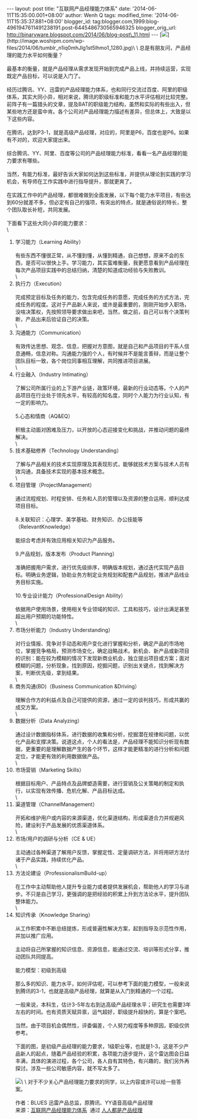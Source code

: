 --- layout: post title: "互联网产品经理能力体系" date:
'2014-06-11T15:35:00.001+08:00' author: Wenh Q tags: modified\_time:
'2014-06-11T15:35:37.881+08:00' blogger\_id:
tag:blogger.com,1999:blog-4961947611491238191.post-6445486730565946325
blogger\_orig\_url:
http://binaryware.blogspot.com/2014/06/blog-post\_11.html ---
[![](https://images-blogger-opensocial.googleusercontent.com/gadgets/proxy?url=http%3A%2F%2Fimage.woshipm.com%2Fwp-files%2F2014%2F06%2Ftumblr_n1iq0mhJlg1st5lhmo1_1280.jpg&container=blogger&gadget=a&rewriteMime=image%2F*)](http://image.woshipm.com/wp-files/2014/06/tumblr_n1iq0mhJlg1st5lhmo1_1280.jpg)\
\
总是有朋友问，产品经理的能力水平如何衡量？\
\
最基本的衡量，就是产品经理从需求发现开始到完成产品上线，并持续运营，实现既定产品目标，可以说是入门了。\
\
经历过腾讯、YY、迅雷的产品经理能力体系，也和同行交流过百度、阿里的职级体系，其实大同小异，相对来说，腾讯的职级标准和能力水平评估相对比较完整。前阵子有一篇猎头的文章，提及BAT的职级能力结构，虽然和实际的有些出入，但某些地方还是蛮中肯。各个公司对产品经理能力描述有差异，但总体上，大致是以下这些内容。\
\
在腾讯，达到P3-1，就是高级产品经理，对应的，阿里是P6，百度也是P6。如果有不对的，欢迎大家提出来。\
\
综合腾讯、YY、阿里、百度等公司的产品经理能力标准，看看一名产品经理的能力要求有哪些。\
\
当然，有能力标准，最好告诉大家如何达到这些标准，并提供从理论到实践的学习机会，有导师在工作实践中进行指导提升，那就更爽了。\
\
在实践工作中的产品经理，都很难做到全面发展，以下每个能力水平项目，有些达到60分就差不多，但必定有自己的强项，有突出的特点，就是通俗说的特长，整个团队取长补短，共同发展。\
\
下面看下这些大同小异的能力要求：\
\
1. 学习能力（Learning Ability）\
\
有些东西不懂很正常，从不懂到懂，从懂到精通，自己想想，原来不会的东西，是否可以很快上手。学习能力，其实蛮难衡量，我更愿意看到产品经理在每次产品项目实践中的总结归纳，清楚的知道成功经验与失败教训。\
\
2. 执行力（Execution）\
\
完成预定目标及任务的能力，包含完成任务的意愿，完成任务的方式方法，完成任务的程度。这对于产品新人来说，或许是最重要的，刚刚开始步入职场，没啥决策权，先按照领导要求做出来吧，当然，做之前，自己可以有个决策判断，产品出来后验证自己的决策。\
\
3. 沟通能力（Communication）\
\
有效传达思想、观念、信息，把握对方意图，就是自己和产品项目的干系人信息通畅，信息对称。沟通能力强的个人，有时候并不是能言善辩，而是让整个团队目标一致，各个岗位同事相互理解，共同推进项目进展。\
\
4. 行业融入（Industry Intimating）\
\
了解公司所属行业的上下游产业链，政策环境，最新的行业动态等。个人的产品项目在行业处于领先水平，有较高的知名度，同时个人能力为行业认知，有一定的影响力。\
\
5.心态和情商（AQ&EQ）\
\
积极主动面对困难及压力，以开放的心态迎接变化和挑战，并推动问题的最终解决。\
\
6. 技术基础修养（Technology Understanding）\
\
了解与产品相关的技术实现原理及其表现形式，能够就技术方案与技术人员有效沟通，具备技术实现的基本技术概念。\
\
7. 项目管理（ProjectManagement）\
\
通过流程规划、时程安排、任务和人员的管理以及资源的整合运用，顺利达成项目目标。\
\
8.关联知识：心理学、美学基础、财务知识、办公技能等（RelevantKnowledge）\
\
能综合考虑并有效应用相关知识为产品服务。\
\
9.产品规划，版本发布（Product Planning）\
\
准确把握用户需求，进行优先级排序，明确版本规划，通过迭代实现产品目标。明确业务逻辑，协助业务方制定业务规划和配套产品规划，推进产品线业务目标实施。\
\
10.专业设计能力（ProfessionalDesign Ability）\
\
依据用户使用场景，使用相关专业领域的知识、工具和技巧，设计出满足甚至超出用户预期的功能特性。\
\
11. 市场分析能力（Industry Understanding）\
\
对行业情报、竞争对手动态和用户变化进行掌握和分析，确定产品的市场地位，掌握竞争格局，预测市场变化，确定战略战术。新机会、新产品或新项目的识别：能在较为模糊的情况下发现新商业机会，独立提出项目或方案；面对模糊的问题，分析现象，找到原因，挖掘问题，识别出关键点，找到解决方案，判断优先级，拿到结果。\
\
12. 商务沟通(BD)（Business Communication &Driving）\
\
理解合作方的利益点及自己可提供的资源，通过一定的谈判技巧，形成共赢的成交方案。\
\
13. 数据分析（Data Analyzing）\
\
通过设计数据指标体系，进行数据的收集和分析，挖掘潜在规律和问题，以优化产品和支撑决策。说道这点，个人的看法是，产品经理不能知识分析现有数据，更重要的是理解数据产生的各个环节，这样才能更精准的进行分析和问题定位，才能更有效的利用数据做产品。\
\
14. 市场营销（Marketing Skills）\
\
根据目标用户、产品特点及品牌塑造需要，进行营销及公关策略的制定和执行，以实现有效传播、危机化解、产品目标达成。\
\
15. 渠道管理（ChannelManagement）\
\
开拓和维护用户或内容的来源渠道，优化渠道结构，形成渠道合力并规避风险，建设利于产品发展的优质渠道体系。\
\
16. 市场/用户的调研与分析（CE & UE）\
\
主动通过各种渠道了解用户反馈，掌握定性、定量调研方法，并将用研方法付诸于产品实践，持续优化产品。\
\
17. 方法论建设（ProfessionalismBuild-up）\
\
在工作中主动帮助他人提升专业能力或者提供发展机会，帮助他人的学习与进步。不只是自己学习，更强调的是把经验的积累上升到方法论水平，提升团队整体能力。\
\
18. 知识传承（Knowledge Sharing）\
\
从工作积累中不断总结提炼，形成普遍性解决方案，起到指导及示范性作用，并加以推广应用。\
\
主动将自己所掌握的知识信息、资源信息，能通过交流、培训等形式分享，推动团队共同提高。\
\
能力模型：初级到高级\
\
那么多的知识、能力水平，如何评估呢，可以参考下面的能力模型，一般来说到腾讯的3-1，也就是高级产品经理，就算是从入门到精通的一个过程。\
\
一般来说，本科生，估计3-5年左右到达高级产品经理水平；研究生也需要3年左右的时间。也有资质天赋异禀，运气超好，职级提升超快的，算是个案吧。\
\
当然，由于项目机会偶然性，评委偏差，个人努力程度等多种原因，职级仅供参考。\
\
下面的图，是初级产品经理的能力要求，1级职业等，也就是1-3，这是不少产品新人的起点，随着产品经验的积累，各项能力逐步提升，这个雷达图会日益丰满，具体的演进过程，各个公司，各人自有其特色，有兴趣的，我们另外再探讨。涉及一些公司敏感内容，就不写太多了。\
\
![](https://images-blogger-opensocial.googleusercontent.com/gadgets/proxy?url=http%3A%2F%2Fmmbiz.qpic.cn%2Fmmbiz%2F590trKQxfjWPwWgwhft430VxdStaBOh6XbZiaHWQz7Zflia9KibqQW62DQEficibKLks5KTIaZdJiaWCeviapp6fscHTw%2F0&container=blogger&gadget=a&rewriteMime=image%2F*)\
\
对于不少关心产品经理能力要求的同学，以上内容或许可以给一些答案。\
\
作者：BLUES 迅雷产品总监，原腾讯、YY语音高级产品经理
\
来源：[互联网产品经理能力体系](http://www.woshipm.com/pmd/88721.html)  通过 [人人都是产品经理](http://www.woshipm.com/)
